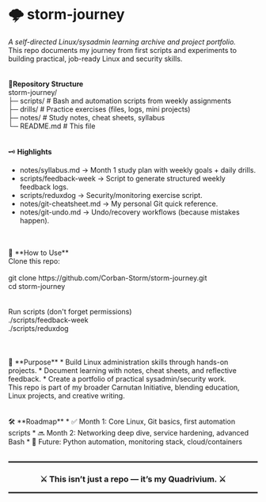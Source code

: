 # 🌩️ **storm-journey**
*A self-directed Linux/sysadmin learning archive and project portfolio.*<br>
This repo documents my journey from first scripts and experiments to building practical, job-ready Linux and security skills.<br>
<br>
<br>
📂**Repository Structure**<br>
storm-journey/<br>
├─ scripts/                 # Bash and automation scripts from weekly assignments<br>
├─ drills/                  # Practice exercises (files, logs, mini projects)<br>
├─ notes/                   # Study notes, cheat sheets, syllabus<br>
└─ README.md                # This file<br>
<br>
<br>
🗝️ **Highlights** 
* notes/syllabus.md → Month 1 study plan with weekly goals + daily drills.
* scripts/feedback-week → Script to generate structured weekly feedback logs.
* scripts/reduxdog → Security/monitoring exercise script.
* notes/git-cheatsheet.md → My personal Git quick reference.
* notes/git-undo.md → Undo/recovery workflows (because mistakes happen).
<br>
<br>
🚀 **How to Use** 
<br>
 Clone this repo:
<br>
<br>
git clone https://github.com/Corban-Storm/storm-journey.git<br>
cd storm-journey<br>
<br>
<br>
Run scripts (don't forget permissions)<br>
./scripts/feedback-week<br>
./scripts/reduxdog<br>
<br>
<br>
<br>
🎯 **Purpose**
* Build Linux administration skills through hands-on projects.
* Document learning with notes, cheat sheets, and reflective feedback.
* Create a portfolio of practical sysadmin/security work.
<br>
This repo is part of my broader Carnutan Initiative, blending education, Linux projects, and creative writing.
<br>
<br>
<br>
🛠️ **Roadmap**
* ✅ Month 1: Core Linux, Git basics, first automation scripts
* 🔜 Month 2: Networking deep dive, service hardening, advanced Bash
* 🔮 Future: Python automation, monitoring stack, cloud/containers
<br>
<br>


<hr style="border: 1px solid #444;">

<h3 align="center">⚔️ This isn’t just a repo — it’s my <b>Quadrivium</b>. ⚔️</h3>

<hr style="border: 1px solid #444;">

